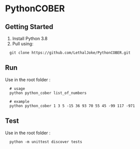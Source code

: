 # PythonCOBER

## Getting Started

1. Install Python 3.8
2. Pull using:

```shell
  git clone https://github.com/LethalJoke/PythonCOBER.git
```

## Run

Use in the root folder :

```shell
  # usage
  python python_cober list_of_numbers
  
  # example
  python python_cober 1 3 5 -15 36 93 70 55 45 -99 117 -971
```

## Test

Use in the root folder :

```shell
  python -m unittest discover tests
```
